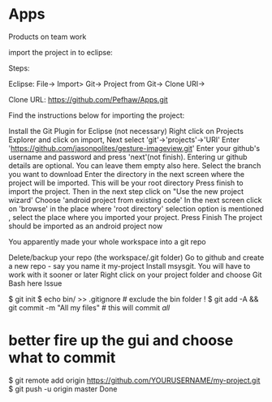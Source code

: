 Apps
====

Products on team work



import the project in to eclipse:

Steps:

Eclipse: File-> Import> Git-> Project from Git-> Clone URI->

Clone URL: https://github.com/Pefhaw/Apps.git



Find the instructions below for importing the project:

Install the Git Plugin for Eclipse (not necessary)
Right click on Projects Explorer and click on import, Next select 'git'->'projects'->'URI'
Enter 'https://github.com/jasonpolites/gesture-imageview.git'
Enter your github's username and password and press 'next'(not finish). Entering ur github details are optional. You can leave them empty also here.
Select the branch you want to download
Enter the directory in the next screen where the project will be imported. This will be your root directory
Press finish to import the project.
Then in the next step click on "Use the new project wizard'
Choose 'android project from existing code'
In the next screen click on 'browse' in the place where 'root directory' selection option is mentioned , select the place where you imported your project.
Press Finish
The project should be imported as an android project now


You apparently made your whole workspace into a git repo

Delete/backup your repo (the workspace/.git folder)
Go to github and create a new repo - say you name it my-project
Install msysgit. You will have to work with it sooner or later
Right click on your project folder and choose Git Bash here
Issue

$ git init
$ echo bin/ >> .gitignore # exclude the bin folder !
$ git add -A && git commit -m "All my files" # this will commit *all*
# better fire up the gui and choose what to commit
$ git remote add origin https://github.com/YOURUSERNAME/my-project.git
$ git push -u origin master
Done
